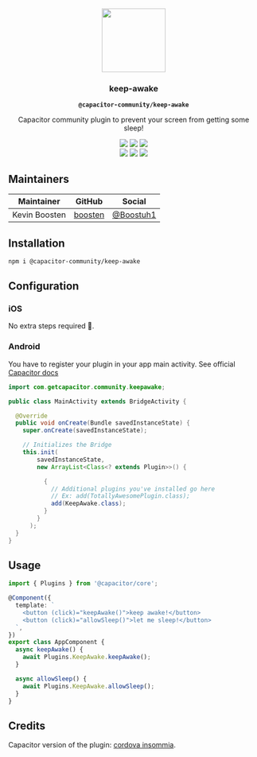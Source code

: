 <p align="center"><br><img src="https://user-images.githubusercontent.com/236501/85893648-1c92e880-b7a8-11ea-926d-95355b8175c7.png" width="128" height="128" /></p>
<h3 align="center">keep-awake</h3>
<p align="center"><strong><code>@capacitor-community/keep-awake</code></strong></p>
<p align="center">
  Capacitor community plugin to prevent your screen from getting some sleep!
</p>

<p align="center">
  <img src="https://img.shields.io/maintenance/yes/2020?style=flat-square" />
  <a href="https://github.com/capacitor-community/keep-awake/actions?query=workflow%3A%22CI%22"><img src="https://img.shields.io/github/workflow/status/capacitor-community/keep-awake/CI?style=flat-square" /></a>
  <a href="https://www.npmjs.com/package/@capacitor-community/keep-awake"><img src="https://img.shields.io/npm/l/@capacitor-community/keep-awake?style=flat-square" /></a>
<br>
  <a href="https://www.npmjs.com/package/@capacitor-community/keep-awake"><img src="https://img.shields.io/npm/dw/@capacitor-community/keep-awake?style=flat-square" /></a>
  <a href="https://www.npmjs.com/package/@capacitor-community/keep-awake"><img src="https://img.shields.io/npm/v/@capacitor-community/keep-awake?style=flat-square" /></a>
<!-- ALL-CONTRIBUTORS-BADGE:START - Do not remove or modify this section -->
<a href="#contributors-"><img src="https://img.shields.io/badge/all%20contributors-0-orange?style=flat-square" /></a>
<!-- ALL-CONTRIBUTORS-BADGE:END -->
</p>

## Maintainers

| Maintainer    | GitHub                                | Social                                    |
| ------------- | ------------------------------------- | ----------------------------------------- |
| Kevin Boosten | [boosten](https://github.com/boosten) | [@Boostuh1](https://twitter.com/Boostuh1) |

## Installation

```bash
npm i @capacitor-community/keep-awake
```

## Configuration

### iOS

No extra steps required 🙂.

### Android

You have to register your plugin in your app main activity. See official [Capacitor docs](https://capacitor.ionicframework.com/docs/plugins/android/#export-to-capacitor)

```java
import com.getcapacitor.community.keepawake;

public class MainActivity extends BridgeActivity {

  @Override
  public void onCreate(Bundle savedInstanceState) {
    super.onCreate(savedInstanceState);

    // Initializes the Bridge
    this.init(
        savedInstanceState,
        new ArrayList<Class<? extends Plugin>>() {

          {
            // Additional plugins you've installed go here
            // Ex: add(TotallyAwesomePlugin.class);
            add(KeepAwake.class);
          }
        }
      );
  }
}

```

## Usage

```typescript
import { Plugins } from '@capacitor/core';

@Component({
  template: `
    <button (click)="keepAwake()">keep awake!</button>
    <button (click)="allowSleep()">let me sleep!</button>
  `,
})
export class AppComponent {
  async keepAwake() {
    await Plugins.KeepAwake.keepAwake();
  }

  async allowSleep() {
    await Plugins.KeepAwake.allowSleep();
  }
}
```

## Credits

Capacitor version of the plugin: [cordova insommia](https://github.com/EddyVerbruggen/Insomnia-PhoneGap-Plugin).
